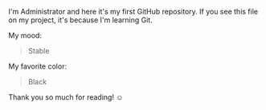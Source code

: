 I'm Administrator and here it's my first GitHub repository.
If you see this file on my project, it's because I'm learning Git.

My mood:

> Stable

My favorite color:

> Black

Thank you so much for reading! ☺
